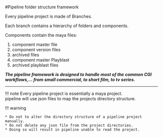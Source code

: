 #Pipeline folder structure framework

Every pipeline project is made of Branches.

Each branch contains a hierarchy of folders and components.

Components contain the maya files:

1. component master file
2. component version files
3. archived files
4. component master Playblast
5. archived playblast files 

***The pipeline framework is designed to handle most of the common CGI workflows,...
from small commercial, to short film, to tv series.***

***

!!! note
    Every pipeline project is essentially a maya project.<br>
    pipeline will use json files to map the projects directory structure.

!!! warning

    * Do not to alter the directory structure of a pipeline project manually.
    * Do not delete any json file from the project directories.
    * Doing so will result in pipeline unable to read the project.
